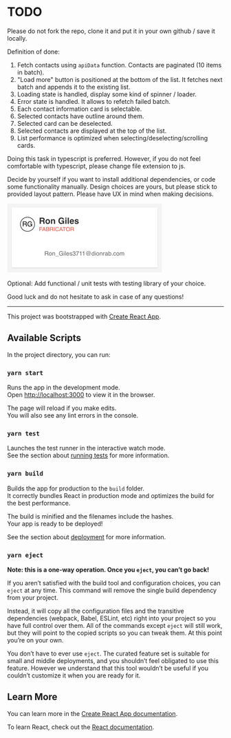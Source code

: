 # TODO

Please do not fork the repo, clone it and put it in your own github / save it locally.

Definition of done:

1. Fetch contacts using `apiData` function. Contacts are paginated (10 items in batch).
2. "Load more" button is positioned at the bottom of the list. It fetches next batch and appends it to the existing list.
3. Loading state is handled, display some kind of spinner / loader.
4. Error state is handled. It allows to refetch failed batch.
5. Each contact information card is selectable.
6. Selected contacts have outline around them.
7. Selected card can be deselected.
8. Selected contacts are displayed at the top of the list.
9. List performance is optimized when selecting/deselecting/scrolling cards.

Doing this task in typescript is preferred. However, if you do not feel comfortable with typescript, please change file extension to js.

Decide by yourself if you want to install additional dependencies, or code some functionality manually.
Design choices are yours, but please stick to provided layout pattern. Please have UX in mind when making decisions.

![layout.png](layout.png)

Optional: Add functional / unit tests with testing library of your choice.

Good luck and do not hesitate to ask in case of any questions!

---

This project was bootstrapped with [Create React App](https://github.com/facebook/create-react-app).

## Available Scripts

In the project directory, you can run:

### `yarn start`

Runs the app in the development mode.<br />
Open [http://localhost:3000](http://localhost:3000) to view it in the browser.

The page will reload if you make edits.<br />
You will also see any lint errors in the console.

### `yarn test`

Launches the test runner in the interactive watch mode.<br />
See the section about [running tests](https://facebook.github.io/create-react-app/docs/running-tests) for more information.

### `yarn build`

Builds the app for production to the `build` folder.<br />
It correctly bundles React in production mode and optimizes the build for the best performance.

The build is minified and the filenames include the hashes.<br />
Your app is ready to be deployed!

See the section about [deployment](https://facebook.github.io/create-react-app/docs/deployment) for more information.

### `yarn eject`

**Note: this is a one-way operation. Once you `eject`, you can’t go back!**

If you aren’t satisfied with the build tool and configuration choices, you can `eject` at any time. This command will remove the single build dependency from your project.

Instead, it will copy all the configuration files and the transitive dependencies (webpack, Babel, ESLint, etc) right into your project so you have full control over them. All of the commands except `eject` will still work, but they will point to the copied scripts so you can tweak them. At this point you’re on your own.

You don’t have to ever use `eject`. The curated feature set is suitable for small and middle deployments, and you shouldn’t feel obligated to use this feature. However we understand that this tool wouldn’t be useful if you couldn’t customize it when you are ready for it.

## Learn More

You can learn more in the [Create React App documentation](https://facebook.github.io/create-react-app/docs/getting-started).

To learn React, check out the [React documentation](https://reactjs.org/).
